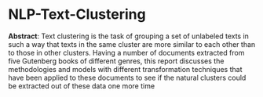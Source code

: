 # NLP-Text-Clustering
**Abstract**:
Text clustering is the task of grouping a set of unlabeled texts in such a 
way that texts in the same cluster are more similar to each other than to 
those in other clusters. Having a number of documents extracted from 
five Gutenberg books of different genres, this report discusses the 
methodologies and models with different transformation techniques that 
have been applied to these documents to see if the natural clusters could 
be extracted out of these data one more time
